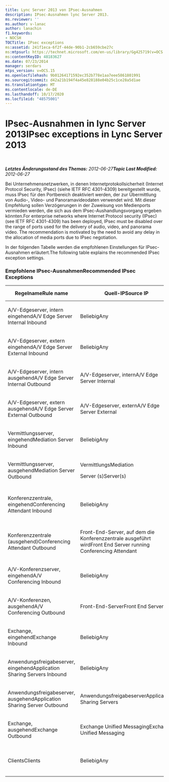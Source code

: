 ```yaml
---
title: Lync Server 2013 von IPsec-Ausnahmen
description: IPsec-Ausnahmen lync Server 2013.
ms.reviewer: ''
ms.author: v-lanac
author: lanachin
f1.keywords:
- NOCSH
TOCTitle: IPsec exceptions
ms:assetid: 241f1eca-6f2f-44de-90b1-2cb659cbe27c
ms:mtpsurl: https://technet.microsoft.com/en-us/library/Gg425719(v=OCS.15)
ms:contentKeyID: 48183627
ms.date: 07/23/2014
manager: serdars
mtps_version: v=OCS.15
ms.openlocfilehash: 9b01264171592ec352b778e1aa7eee5861801991
ms.sourcegitcommit: d42a21b194f4a45e828188e04b25c1ce28a5d1ae
ms.translationtype: MT
ms.contentlocale: de-DE
ms.lasthandoff: 10/17/2020
ms.locfileid: "48575001"
---
```

# <a name="ipsec-exceptions-in-lync-server-2013"></a><span data-ttu-id="bc056-103">IPsec-Ausnahmen in lync Server 2013</span><span class="sxs-lookup"><span data-stu-id="bc056-103">IPsec exceptions in Lync Server 2013</span></span>

<div data-xmlns="http://www.w3.org/1999/xhtml">

<div class="topic" data-xmlns="http://www.w3.org/1999/xhtml" data-msxsl="urn:schemas-microsoft-com:xslt" data-cs="https://msdn.microsoft.com/">

<div data-asp="https://msdn2.microsoft.com/asp">



</div>

<div id="mainSection">

<div id="mainBody">

<span> </span>

<span data-ttu-id="bc056-104">_**Letztes Änderungsstand des Themas:** 2012-06-27_</span><span class="sxs-lookup"><span data-stu-id="bc056-104">_**Topic Last Modified:** 2012-06-27_</span></span>

<span data-ttu-id="bc056-p101">Bei Unternehmensnetzwerken, in denen Internetprotokollsicherheit (Internet Protocol Security, IPsec) (siehe IETF RFC 4301-4309) bereitgestellt wurde, muss IPsec für den Portbereich deaktiviert werden, der zur Übermittlung von Audio-, Video- und Panoramavideodaten verwendet wird. Mit dieser Empfehlung sollen Verzögerungen in der Zuweisung von Medienports vermieden werden, die sich aus dem IPsec-Aushandlungsvorgang ergeben könnten.</span><span class="sxs-lookup"><span data-stu-id="bc056-p101">For enterprise networks where Internet Protocol security (IPsec) (see IETF RFC 4301-4309) has been deployed, IPsec must be disabled over the range of ports used for the delivery of audio, video, and panorama video. The recommendation is motivated by the need to avoid any delay in the allocation of media ports due to IPsec negotiation.</span></span>

<span data-ttu-id="bc056-107">In der folgenden Tabelle werden die empfohlenen Einstellungen für IPsec-Ausnahmen erläutert.</span><span class="sxs-lookup"><span data-stu-id="bc056-107">The following table explains the recommended IPsec exception settings.</span></span>

### <a name="recommended-ipsec-exceptions"></a><span data-ttu-id="bc056-108">Empfohlene IPsec-Ausnahmen</span><span class="sxs-lookup"><span data-stu-id="bc056-108">Recommended IPsec Exceptions</span></span>

<table style="width:100%;">
<colgroup>
<col style="width: 14%" />
<col style="width: 14%" />
<col style="width: 14%" />
<col style="width: 14%" />
<col style="width: 14%" />
<col style="width: 14%" />
<col style="width: 14%" />
</colgroup>
<thead>
<tr class="header">
<th><span data-ttu-id="bc056-109">Regelname</span><span class="sxs-lookup"><span data-stu-id="bc056-109">Rule name</span></span></th>
<th><span data-ttu-id="bc056-110">Quell-IP</span><span class="sxs-lookup"><span data-stu-id="bc056-110">Source IP</span></span></th>
<th><span data-ttu-id="bc056-111">Ziel-IP</span><span class="sxs-lookup"><span data-stu-id="bc056-111">Destination IP</span></span></th>
<th><span data-ttu-id="bc056-112">Protokoll</span><span class="sxs-lookup"><span data-stu-id="bc056-112">Protocol</span></span></th>
<th><span data-ttu-id="bc056-113">Quellport</span><span class="sxs-lookup"><span data-stu-id="bc056-113">Source port</span></span></th>
<th><span data-ttu-id="bc056-114">Zielport</span><span class="sxs-lookup"><span data-stu-id="bc056-114">Destination port</span></span></th>
<th><span data-ttu-id="bc056-115">Authentifizierungsanforderung</span><span class="sxs-lookup"><span data-stu-id="bc056-115">Authentication Requirement</span></span></th>
</tr>
</thead>
<tbody>
<tr class="odd">
<td><p><span data-ttu-id="bc056-116">A/V-Edgeserver, intern eingehend</span><span class="sxs-lookup"><span data-stu-id="bc056-116">A/V Edge Server Internal Inbound</span></span></p></td>
<td><p><span data-ttu-id="bc056-117">Beliebig</span><span class="sxs-lookup"><span data-stu-id="bc056-117">Any</span></span></p></td>
<td><p><span data-ttu-id="bc056-118">A/V-Edgeserver, intern</span><span class="sxs-lookup"><span data-stu-id="bc056-118">A/V Edge Server Internal</span></span></p></td>
<td><p><span data-ttu-id="bc056-119">UDP und TCP</span><span class="sxs-lookup"><span data-stu-id="bc056-119">UDP and TCP</span></span></p></td>
<td><p><span data-ttu-id="bc056-120">Beliebig</span><span class="sxs-lookup"><span data-stu-id="bc056-120">Any</span></span></p></td>
<td><p><span data-ttu-id="bc056-121">Beliebig</span><span class="sxs-lookup"><span data-stu-id="bc056-121">Any</span></span></p></td>
<td><p><span data-ttu-id="bc056-122">Nicht authentifizieren</span><span class="sxs-lookup"><span data-stu-id="bc056-122">Do not authenticate</span></span></p></td>
</tr>
<tr class="even">
<td><p><span data-ttu-id="bc056-123">A/V-Edgeserver, extern eingehend</span><span class="sxs-lookup"><span data-stu-id="bc056-123">A/V Edge Server External Inbound</span></span></p></td>
<td><p><span data-ttu-id="bc056-124">Beliebig</span><span class="sxs-lookup"><span data-stu-id="bc056-124">Any</span></span></p></td>
<td><p><span data-ttu-id="bc056-125">A/V-Edgeserver, extern</span><span class="sxs-lookup"><span data-stu-id="bc056-125">A/V Edge Server External</span></span></p></td>
<td><p><span data-ttu-id="bc056-126">UDP und TCP</span><span class="sxs-lookup"><span data-stu-id="bc056-126">UDP and TCP</span></span></p></td>
<td><p><span data-ttu-id="bc056-127">Beliebig</span><span class="sxs-lookup"><span data-stu-id="bc056-127">Any</span></span></p></td>
<td><p><span data-ttu-id="bc056-128">Beliebig</span><span class="sxs-lookup"><span data-stu-id="bc056-128">Any</span></span></p></td>
<td><p><span data-ttu-id="bc056-129">Nicht authentifizieren</span><span class="sxs-lookup"><span data-stu-id="bc056-129">Do not authenticate</span></span></p></td>
</tr>
<tr class="odd">
<td><p><span data-ttu-id="bc056-130">A/V-Edgeserver, intern ausgehend</span><span class="sxs-lookup"><span data-stu-id="bc056-130">A/V Edge Server Internal Outbound</span></span></p></td>
<td><p><span data-ttu-id="bc056-131">A/V-Edgeserver, intern</span><span class="sxs-lookup"><span data-stu-id="bc056-131">A/V Edge Server Internal</span></span></p></td>
<td><p><span data-ttu-id="bc056-132">Beliebig</span><span class="sxs-lookup"><span data-stu-id="bc056-132">Any</span></span></p></td>
<td><p><span data-ttu-id="bc056-133">UDP- &amp; TCP</span><span class="sxs-lookup"><span data-stu-id="bc056-133">UDP &amp; TCP</span></span></p></td>
<td><p><span data-ttu-id="bc056-134">Beliebig</span><span class="sxs-lookup"><span data-stu-id="bc056-134">Any</span></span></p></td>
<td><p><span data-ttu-id="bc056-135">Beliebig</span><span class="sxs-lookup"><span data-stu-id="bc056-135">Any</span></span></p></td>
<td><p><span data-ttu-id="bc056-136">Nicht authentifizieren</span><span class="sxs-lookup"><span data-stu-id="bc056-136">Do not authenticate</span></span></p></td>
</tr>
<tr class="even">
<td><p><span data-ttu-id="bc056-137">A/V-Edgeserver, extern ausgehend</span><span class="sxs-lookup"><span data-stu-id="bc056-137">A/V Edge Server External Outbound</span></span></p></td>
<td><p><span data-ttu-id="bc056-138">A/V-Edgeserver, extern</span><span class="sxs-lookup"><span data-stu-id="bc056-138">A/V Edge Server External</span></span></p></td>
<td><p><span data-ttu-id="bc056-139">Beliebig</span><span class="sxs-lookup"><span data-stu-id="bc056-139">Any</span></span></p></td>
<td><p><span data-ttu-id="bc056-140">UDP und TCP</span><span class="sxs-lookup"><span data-stu-id="bc056-140">UDP and TCP</span></span></p></td>
<td><p><span data-ttu-id="bc056-141">Beliebig</span><span class="sxs-lookup"><span data-stu-id="bc056-141">Any</span></span></p></td>
<td><p><span data-ttu-id="bc056-142">Beliebig</span><span class="sxs-lookup"><span data-stu-id="bc056-142">Any</span></span></p></td>
<td><p><span data-ttu-id="bc056-143">Nicht authentifizieren</span><span class="sxs-lookup"><span data-stu-id="bc056-143">Do not authenticate</span></span></p></td>
</tr>
<tr class="odd">
<td><p><span data-ttu-id="bc056-144">Vermittlungsserver, eingehend</span><span class="sxs-lookup"><span data-stu-id="bc056-144">Mediation Server Inbound</span></span></p></td>
<td><p><span data-ttu-id="bc056-145">Beliebig</span><span class="sxs-lookup"><span data-stu-id="bc056-145">Any</span></span></p></td>
<td><p><span data-ttu-id="bc056-146">Vermittlungs</span><span class="sxs-lookup"><span data-stu-id="bc056-146">Mediation</span></span></p>
<p><span data-ttu-id="bc056-147">Server (s)</span><span class="sxs-lookup"><span data-stu-id="bc056-147">Server(s)</span></span></p></td>
<td><p><span data-ttu-id="bc056-148">UDP und TCP</span><span class="sxs-lookup"><span data-stu-id="bc056-148">UDP and TCP</span></span></p></td>
<td><p><span data-ttu-id="bc056-149">Beliebig</span><span class="sxs-lookup"><span data-stu-id="bc056-149">Any</span></span></p></td>
<td><p><span data-ttu-id="bc056-150">Beliebig</span><span class="sxs-lookup"><span data-stu-id="bc056-150">Any</span></span></p></td>
<td><p><span data-ttu-id="bc056-151">Nicht authentifizieren</span><span class="sxs-lookup"><span data-stu-id="bc056-151">Do not authenticate</span></span></p></td>
</tr>
<tr class="even">
<td><p><span data-ttu-id="bc056-152">Vermittlungsserver, ausgehend</span><span class="sxs-lookup"><span data-stu-id="bc056-152">Mediation Server Outbound</span></span></p></td>
<td><p><span data-ttu-id="bc056-153">Vermittlungs</span><span class="sxs-lookup"><span data-stu-id="bc056-153">Mediation</span></span></p>
<p><span data-ttu-id="bc056-154">Server (s)</span><span class="sxs-lookup"><span data-stu-id="bc056-154">Server(s)</span></span></p></td>
<td><p><span data-ttu-id="bc056-155">Beliebig</span><span class="sxs-lookup"><span data-stu-id="bc056-155">Any</span></span></p></td>
<td><p><span data-ttu-id="bc056-156">UDP und TCP</span><span class="sxs-lookup"><span data-stu-id="bc056-156">UDP and TCP</span></span></p></td>
<td><p><span data-ttu-id="bc056-157">Beliebig</span><span class="sxs-lookup"><span data-stu-id="bc056-157">Any</span></span></p></td>
<td><p><span data-ttu-id="bc056-158">Beliebig</span><span class="sxs-lookup"><span data-stu-id="bc056-158">Any</span></span></p></td>
<td><p><span data-ttu-id="bc056-159">Nicht authentifizieren</span><span class="sxs-lookup"><span data-stu-id="bc056-159">Do not authenticate</span></span></p></td>
</tr>
<tr class="odd">
<td><p><span data-ttu-id="bc056-160">Konferenzzentrale, eingehend</span><span class="sxs-lookup"><span data-stu-id="bc056-160">Conferencing Attendant Inbound</span></span></p></td>
<td><p><span data-ttu-id="bc056-161">Beliebig</span><span class="sxs-lookup"><span data-stu-id="bc056-161">Any</span></span></p></td>
<td><p><span data-ttu-id="bc056-162">Front-End-Server, auf dem die Konferenzzentrale ausgeführt wird</span><span class="sxs-lookup"><span data-stu-id="bc056-162">Front End Server running Conferencing Attendant</span></span></p></td>
<td><p><span data-ttu-id="bc056-163">UDP und TCP</span><span class="sxs-lookup"><span data-stu-id="bc056-163">UDP and TCP</span></span></p></td>
<td><p><span data-ttu-id="bc056-164">Beliebig</span><span class="sxs-lookup"><span data-stu-id="bc056-164">Any</span></span></p></td>
<td><p><span data-ttu-id="bc056-165">Beliebig</span><span class="sxs-lookup"><span data-stu-id="bc056-165">Any</span></span></p></td>
<td><p><span data-ttu-id="bc056-166">Nicht authentifizieren</span><span class="sxs-lookup"><span data-stu-id="bc056-166">Do not authenticate</span></span></p></td>
</tr>
<tr class="even">
<td><p><span data-ttu-id="bc056-167">Konferenzzentrale (ausgehend)</span><span class="sxs-lookup"><span data-stu-id="bc056-167">Conferencing Attendant Outbound</span></span></p></td>
<td><p><span data-ttu-id="bc056-168">Front-End-Server, auf dem die Konferenzzentrale ausgeführt wird</span><span class="sxs-lookup"><span data-stu-id="bc056-168">Front End Server running Conferencing Attendant</span></span></p></td>
<td><p><span data-ttu-id="bc056-169">Beliebig</span><span class="sxs-lookup"><span data-stu-id="bc056-169">Any</span></span></p></td>
<td><p><span data-ttu-id="bc056-170">UDP und TCP</span><span class="sxs-lookup"><span data-stu-id="bc056-170">UDP and TCP</span></span></p></td>
<td><p><span data-ttu-id="bc056-171">Beliebig</span><span class="sxs-lookup"><span data-stu-id="bc056-171">Any</span></span></p></td>
<td><p><span data-ttu-id="bc056-172">Beliebig</span><span class="sxs-lookup"><span data-stu-id="bc056-172">Any</span></span></p></td>
<td><p><span data-ttu-id="bc056-173">Nicht authentifizieren</span><span class="sxs-lookup"><span data-stu-id="bc056-173">Do not authenticate</span></span></p></td>
</tr>
<tr class="odd">
<td><p><span data-ttu-id="bc056-174">A/V-Konferenzserver, eingehend</span><span class="sxs-lookup"><span data-stu-id="bc056-174">A/V Conferencing Inbound</span></span></p></td>
<td><p><span data-ttu-id="bc056-175">Beliebig</span><span class="sxs-lookup"><span data-stu-id="bc056-175">Any</span></span></p></td>
<td><p><span data-ttu-id="bc056-176">Front-End-Server</span><span class="sxs-lookup"><span data-stu-id="bc056-176">Front End Servers</span></span></p></td>
<td><p><span data-ttu-id="bc056-177">UDP und TCP</span><span class="sxs-lookup"><span data-stu-id="bc056-177">UDP and TCP</span></span></p></td>
<td><p><span data-ttu-id="bc056-178">Beliebig</span><span class="sxs-lookup"><span data-stu-id="bc056-178">Any</span></span></p></td>
<td><p><span data-ttu-id="bc056-179">Beliebig</span><span class="sxs-lookup"><span data-stu-id="bc056-179">Any</span></span></p></td>
<td><p><span data-ttu-id="bc056-180">Nicht authentifizieren</span><span class="sxs-lookup"><span data-stu-id="bc056-180">Do not authenticate</span></span></p></td>
</tr>
<tr class="even">
<td><p><span data-ttu-id="bc056-181">A/V-Konferenzen, ausgehend</span><span class="sxs-lookup"><span data-stu-id="bc056-181">A/V Conferencing Outbound</span></span></p></td>
<td><p><span data-ttu-id="bc056-182">Front-End-Server</span><span class="sxs-lookup"><span data-stu-id="bc056-182">Front End Servers</span></span></p></td>
<td><p><span data-ttu-id="bc056-183">Beliebig</span><span class="sxs-lookup"><span data-stu-id="bc056-183">Any</span></span></p></td>
<td><p><span data-ttu-id="bc056-184">UDP und TCP</span><span class="sxs-lookup"><span data-stu-id="bc056-184">UDP and TCP</span></span></p></td>
<td><p><span data-ttu-id="bc056-185">Beliebig</span><span class="sxs-lookup"><span data-stu-id="bc056-185">Any</span></span></p></td>
<td><p><span data-ttu-id="bc056-186">Beliebig</span><span class="sxs-lookup"><span data-stu-id="bc056-186">Any</span></span></p></td>
<td><p><span data-ttu-id="bc056-187">Nicht authentifizieren</span><span class="sxs-lookup"><span data-stu-id="bc056-187">Do not authenticate</span></span></p></td>
</tr>
<tr class="odd">
<td><p><span data-ttu-id="bc056-188">Exchange, eingehend</span><span class="sxs-lookup"><span data-stu-id="bc056-188">Exchange Inbound</span></span></p></td>
<td><p><span data-ttu-id="bc056-189">Beliebig</span><span class="sxs-lookup"><span data-stu-id="bc056-189">Any</span></span></p></td>
<td><p><span data-ttu-id="bc056-190">Exchange Unified Messaging</span><span class="sxs-lookup"><span data-stu-id="bc056-190">Exchange Unified Messaging</span></span></p></td>
<td><p><span data-ttu-id="bc056-191">UDP und TCP</span><span class="sxs-lookup"><span data-stu-id="bc056-191">UDP and TCP</span></span></p></td>
<td><p><span data-ttu-id="bc056-192">Beliebig</span><span class="sxs-lookup"><span data-stu-id="bc056-192">Any</span></span></p></td>
<td><p><span data-ttu-id="bc056-193">Beliebig</span><span class="sxs-lookup"><span data-stu-id="bc056-193">Any</span></span></p></td>
<td><p><span data-ttu-id="bc056-194">Nicht authentifizieren</span><span class="sxs-lookup"><span data-stu-id="bc056-194">Do not authenticate</span></span></p></td>
</tr>
<tr class="even">
<td><p><span data-ttu-id="bc056-195">Anwendungsfreigabeserver, eingehend</span><span class="sxs-lookup"><span data-stu-id="bc056-195">Application Sharing Servers Inbound</span></span></p></td>
<td><p><span data-ttu-id="bc056-196">Beliebig</span><span class="sxs-lookup"><span data-stu-id="bc056-196">Any</span></span></p></td>
<td><p><span data-ttu-id="bc056-197">Anwendungsfreigabeserver</span><span class="sxs-lookup"><span data-stu-id="bc056-197">Application Sharing Servers</span></span></p></td>
<td><p><span data-ttu-id="bc056-198">TCP</span><span class="sxs-lookup"><span data-stu-id="bc056-198">TCP</span></span></p></td>
<td><p><span data-ttu-id="bc056-199">Beliebig</span><span class="sxs-lookup"><span data-stu-id="bc056-199">Any</span></span></p></td>
<td><p><span data-ttu-id="bc056-200">Beliebig</span><span class="sxs-lookup"><span data-stu-id="bc056-200">Any</span></span></p></td>
<td><p><span data-ttu-id="bc056-201">Nicht authentifizieren</span><span class="sxs-lookup"><span data-stu-id="bc056-201">Do not authenticate</span></span></p></td>
</tr>
<tr class="odd">
<td><p><span data-ttu-id="bc056-202">Anwendungsfreigabeserver, ausgehend</span><span class="sxs-lookup"><span data-stu-id="bc056-202">Application Sharing Server Outbound</span></span></p></td>
<td><p><span data-ttu-id="bc056-203">Anwendungsfreigabeserver</span><span class="sxs-lookup"><span data-stu-id="bc056-203">Application Sharing Servers</span></span></p></td>
<td><p><span data-ttu-id="bc056-204">Beliebig</span><span class="sxs-lookup"><span data-stu-id="bc056-204">Any</span></span></p></td>
<td><p><span data-ttu-id="bc056-205">TCP</span><span class="sxs-lookup"><span data-stu-id="bc056-205">TCP</span></span></p></td>
<td><p><span data-ttu-id="bc056-206">Beliebig</span><span class="sxs-lookup"><span data-stu-id="bc056-206">Any</span></span></p></td>
<td><p><span data-ttu-id="bc056-207">Beliebig</span><span class="sxs-lookup"><span data-stu-id="bc056-207">Any</span></span></p></td>
<td><p><span data-ttu-id="bc056-208">Nicht authentifizieren</span><span class="sxs-lookup"><span data-stu-id="bc056-208">Do not authenticate</span></span></p></td>
</tr>
<tr class="even">
<td><p><span data-ttu-id="bc056-209">Exchange, ausgehend</span><span class="sxs-lookup"><span data-stu-id="bc056-209">Exchange Outbound</span></span></p></td>
<td><p><span data-ttu-id="bc056-210">Exchange Unified Messaging</span><span class="sxs-lookup"><span data-stu-id="bc056-210">Exchange Unified Messaging</span></span></p></td>
<td><p><span data-ttu-id="bc056-211">Beliebig</span><span class="sxs-lookup"><span data-stu-id="bc056-211">Any</span></span></p></td>
<td><p><span data-ttu-id="bc056-212">UDP und TCP</span><span class="sxs-lookup"><span data-stu-id="bc056-212">UDP and TCP</span></span></p></td>
<td><p><span data-ttu-id="bc056-213">Beliebig</span><span class="sxs-lookup"><span data-stu-id="bc056-213">Any</span></span></p></td>
<td><p><span data-ttu-id="bc056-214">Beliebig</span><span class="sxs-lookup"><span data-stu-id="bc056-214">Any</span></span></p></td>
<td><p><span data-ttu-id="bc056-215">Nicht authentifizieren</span><span class="sxs-lookup"><span data-stu-id="bc056-215">Do not authenticate</span></span></p></td>
</tr>
<tr class="odd">
<td><p><span data-ttu-id="bc056-216">Clients</span><span class="sxs-lookup"><span data-stu-id="bc056-216">Clients</span></span></p></td>
<td><p><span data-ttu-id="bc056-217">Beliebig</span><span class="sxs-lookup"><span data-stu-id="bc056-217">Any</span></span></p></td>
<td><p><span data-ttu-id="bc056-218">Beliebig</span><span class="sxs-lookup"><span data-stu-id="bc056-218">Any</span></span></p></td>
<td><p><span data-ttu-id="bc056-219">UDP</span><span class="sxs-lookup"><span data-stu-id="bc056-219">UDP</span></span></p></td>
<td><p><span data-ttu-id="bc056-220">Angegebener Medienportbereich</span><span class="sxs-lookup"><span data-stu-id="bc056-220">Specified media port range</span></span></p></td>
<td><p><span data-ttu-id="bc056-221">Beliebig</span><span class="sxs-lookup"><span data-stu-id="bc056-221">Any</span></span></p></td>
<td><p><span data-ttu-id="bc056-222">Nicht authentifizieren</span><span class="sxs-lookup"><span data-stu-id="bc056-222">Do not authenticate</span></span></p></td>
</tr>
</tbody>
</table>


</div>

<span> </span>

</div>

</div>

</div>

